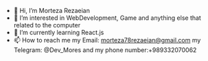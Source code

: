 - 👋 Hi, I’m Morteza Rezaeian
- 👀 I’m interested in WebDevelopment, Game and anything else that related to the computer
- 🌱 I’m currently learning React.js
- 📫 How to reach me 
my Email: morteza78rezaeian@gmail.com
my Telegram: @Dev_Mores
and my phone number:+989332070062

